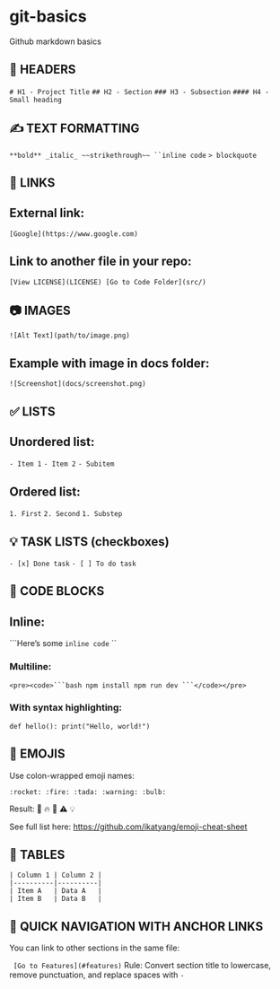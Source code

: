 # git-basics
Github markdown basics

## 🧩 HEADERS
`# H1 - Project Title`
`## H2 - Section`
`### H3 - Subsection`
`#### H4 - Small heading`

## ✍️ TEXT FORMATTING
`**bold**
_italic_
~~strikethrough~~
``inline code`
`> blockquote`

## 🔗 LINKS

## External link:
`[Google](https://www.google.com)`

## Link to another file in your repo:
`[View LICENSE](LICENSE)
[Go to Code Folder](src/)`

## 📷 IMAGES
`![Alt Text](path/to/image.png)`

## Example with image in docs folder:
`![Screenshot](docs/screenshot.png)`

## ✅ LISTS

## Unordered list:
`- Item 1`
`- Item 2`
  `- Subitem`
 
## Ordered list: 
`1. First`
`2. Second`
   `1. Substep`
## 💡 TASK LISTS (checkboxes)
`- [x] Done task`
`- [ ] To do task`

## 🧪 CODE BLOCKS

## Inline:
```Here’s some `inline code`
``
### Multiline:

`<pre><code>```bash npm install npm run dev ```</code></pre>`

### With syntax highlighting:

`def hello():
    print("Hello, world!")`

## 🎉 EMOJIS
Use colon-wrapped emoji names:

`:rocket: :fire: :tada: :warning: :bulb:`

Result: :rocket: :fire: :tada: :warning: :bulb:

See full list here: https://github.com/ikatyang/emoji-cheat-sheet

## 🔄 TABLES
```
| Column 1 | Column 2 |
|----------|----------|
| Item A   | Data A   |
| Item B   | Data B   |
```

## 🔗 QUICK NAVIGATION WITH ANCHOR LINKS
You can link to other sections in the same file:

`
[Go to Features](#features)`
Rule: Convert section title to lowercase, remove punctuation, and replace spaces with `-`









